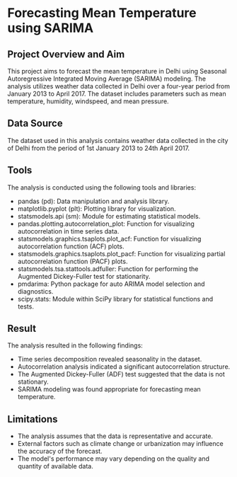 # Forecasting Mean Temperature using SARIMA
## Project Overview and Aim
This project aims to forecast the mean temperature in Delhi using Seasonal Autoregressive Integrated Moving Average (SARIMA) modeling. The analysis utilizes weather data collected in Delhi over a four-year period from January 2013 to April 2017. The dataset includes parameters such as mean temperature, humidity, windspeed, and mean pressure.
## Data Source
The dataset used in this analysis contains weather data collected in the city of Delhi from the period of 1st January 2013 to 24th April 2017.
## Tools
The analysis is conducted using the following tools and libraries:
- pandas (pd): Data manipulation and analysis library.
- matplotlib.pyplot (plt): Plotting library for visualization.
- statsmodels.api (sm): Module for estimating statistical models.
- pandas.plotting.autocorrelation_plot: Function for visualizing autocorrelation in time series data.
- statsmodels.graphics.tsaplots.plot_acf: Function for visualizing autocorrelation function (ACF) plots.
- statsmodels.graphics.tsaplots.plot_pacf: Function for visualizing partial autocorrelation function (PACF) plots.
- statsmodels.tsa.stattools.adfuller: Function for performing the Augmented Dickey-Fuller test for stationarity.
- pmdarima: Python package for auto ARIMA model selection and diagnostics.
- scipy.stats: Module within SciPy library for statistical functions and tests.
## Result
The analysis resulted in the following findings:
- Time series decomposition revealed seasonality in the dataset.
- Autocorrelation analysis indicated a significant autocorrelation structure.
- The Augmented Dickey-Fuller (ADF) test suggested that the data is not stationary.
- SARIMA modeling was found appropriate for forecasting mean temperature.
## Limitations
- The analysis assumes that the data is representative and accurate.
- External factors such as climate change or urbanization may influence the accuracy of the forecast.
- The model's performance may vary depending on the quality and quantity of available data.
